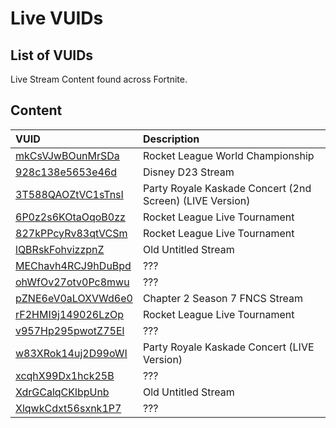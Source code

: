 # Live VUIDs

## List of VUIDs

Live Stream Content found across Fortnite.

## Content

| VUID                                                 | Description                                              |
| :--------------------------------------------------- | :-------------------------                               |
| [mkCsVJwBOunMrSDa](blurls/mkCsVJwBOunMrSDa.json)     | Rocket League World Championship                         |
| [928c138e5653e46d](blurls/928c138e5653e46d.json)     | Disney D23 Stream                                        |
| [3T588QAOZtVC1sTnsI](blurls/3T588QAOZtVC1sTnsI.json) | Party Royale Kaskade Concert (2nd Screen) (LIVE Version) |
| [6P0z2s6KOtaOqoB0zz](blurls/6P0z2s6KOtaOqoB0zz.json) | Rocket League Live Tournament                            |
| [827kPPcyRv83qtVCSm](blurls/827kPPcyRv83qtVCSm.json) | Rocket League Live Tournament                            |
| [lQBRskFohvizzpnZ](blurls/lQBRskFohvizzpnZ.json)     | Old Untitled Stream                                      |
| [MEChavh4RCJ9hDuBpd](blurls/MEChavh4RCJ9hDuBpd.json) | ???                                                      |
| [ohWfOv27otv0Pc8mwu](blurls/ohWfOv27otv0Pc8mwu.json) | ???                                                      |
| [pZNE6eV0aLOXVWd6e0](blurls/pZNE6eV0aLOXVWd6e0.json) | Chapter 2 Season 7 FNCS Stream                           |
| [rF2HMI9j149026LzOp](blurls/rF2HMI9j149026LzOp.json) | Rocket League Live Tournament                            |
| [v957Hp295pwotZ75El](blurls/v957Hp295pwotZ75El.json) | ???                                                      |
| [w83XRok14uj2D99oWI](blurls/w83XRok14uj2D99oWI.json) | Party Royale Kaskade Concert (LIVE Version)              |
| [xcqhX99Dx1hck25B](blurls/xcqhX99Dx1hck25B.json)     | ???                                                      |
| [XdrGCalqCKlbpUnb](blurls/XdrGCalqCKlbpUnb.json)     | Old Untitled Stream                                      |
| [XlqwkCdxt56sxnk1P7](blurls/XlqwkCdxt56sxnk1P7.json) | ???                                                      |